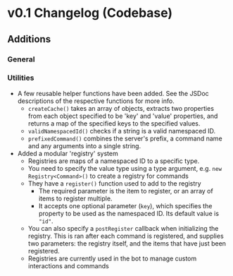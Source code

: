 # v0.1 Changelog (Codebase)

## Additions

### General

### Utilities

- A few reusable helper functions have been added. See the JSDoc descriptions of the respective functions for more info.
  - `createCache()` takes an array of objects, extracts two properties from each object specified to be 'key' and 'value' properties, and returns a map of the specified keys to the specified values.
  - `validNamespacedId()` checks if a string is a valid namespaced ID.
  - `prefixedCommand()` combines the server's prefix, a command name and any arguments into a single string.
- Added a modular 'registry' system
  - Registries are maps of a namespaced ID to a specific type.
  - You need to specify the value type using a type argument, e.g. `new Registry<Command>()` to create a registry for commands
  - They have a `register()` function used to add to the registry
    - The required parameter is the item to register, or an array of items to register multiple.
    - It accepts one optional parameter (`key`), which specifies the property to be used as the namespaced ID. Its default value is `"id"`.
  - You can also specify a `postRegister` callback when initializing the registry. This is ran after each command is registered, and supplies two parameters: the registry itself, and the items that have just been registered.
  - Registries are currently used in the bot to manage custom interactions and commands
